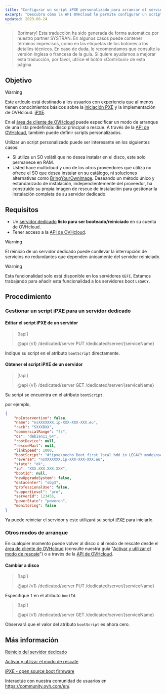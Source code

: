 ```yaml
---
title: "Configurar un script iPXE personalizado para arrancar el servidor a través de la API OVHcloud"
excerpt: "Descubra cómo la API OVHcloud le permite configurar un script de arranque personalizado PXE para iniciar su servidor"
updated: 2023-08-24
---
```


> [!primary]
> Esta traducción ha sido generada de forma automática por nuestro partner SYSTRAN. En algunos casos puede contener términos imprecisos, como en las etiquetas de los botones o los detalles técnicos. En caso de duda, le recomendamos que consulte la versión inglesa o francesa de la guía. Si quiere ayudarnos a mejorar esta traducción, por favor, utilice el botón «Contribuir» de esta página.
> 

## Objetivo

> [!warning]
>
> Este artículo está destinado a los usuarios con experiencia que al menos tienen conocimientos básicos sobre la [iniciación PXE](https://en.wikipedia.org/wiki/Preboot_Execution_Environment) y la implementación de OVHcloud: [iPXE](https://ipxe.org/).
>

En el [área de cliente de OVHcloud](https://ca.ovh.com/auth/?action=gotomanager&from=https://www.ovh.com/world/&ovhSubsidiary=ws) puede especificar un modo de arranque de una lista predefinida: disco principal o rescue.
A través de la [API de OVHcloud](https://ca.api.ovh.com/), también puede definir scripts personalizados.

Utilizar un script personalizado puede ser interesante en los siguientes casos:

- Si utiliza un SO volátil que no desea instalar en el disco, este solo permanece en RAM.
- Usted hace multicloud y uno de los otros proveedores que utiliza no ofrece el SO que desea instalar en su catálogo, ni soluciones alternativas como [BringYourOwnImage](/pages/bare_metal_cloud/dedicated_servers/bring-your-own-image). Deseando un método único y estandarizado de instalación, independientemente del proveedor, ha construido su propia imagen de rescue de instalación para gestionar la instalación completa de su servidor dedicado.

## Requisitos

- Un [servidor dedicado](https://www.ovhcloud.com/es/bare-metal/) **listo para ser booteado/reiniciado** en su cuenta de OVHcloud.
- Tener acceso a la [API de OVHcloud](https://ca.api.ovh.com/).

> [!warning]
>
> El reinicio de un servidor dedicado puede conllevar la interrupción de servicios no redundantes que dependen únicamente del servidor reiniciado.
>

> [!warning]
>
> Esta funcionalidad solo está disponible en los servidores `UEFI`. Estamos trabajando para añadir esta funcionalidad a los servidores boot `LEGACY`.
>

## Procedimiento

### Gestionar un script iPXE para un servidor dedicado <a name="manageIpxeScript"></a>

#### Editar el script iPXE de un servidor <a name="changeIpxeScript"></a>

> [!api]
>
> @api {v1} /dedicated/server PUT /dedicated/server/{serviceName}
>

Indique su script en el atributo `bootScript` directamente.

#### Obtener el script iPXE de un servidor <a name="getIpxeScript"></a>

> [!api]
>
> @api {v1} /dedicated/server GET /dedicated/server/{serviceName}
>

Su script se encuentra en el atributo `bootScript`.

por ejemplo,

```json
{
    "noIntervention": false,
    "name": "nsXXXXXXX.ip-XXX-XXX-XXX.eu",
    "rack": "SXXXBXX",
    "commercialRange": "fs",
    "os": "debian11_64",
    "rootDevice": null,
    "rescueMail": null,
    "linkSpeed": 1000,
    "bootScript": "#!ipxe\necho Boot first local hdd in LEGACY mode\nsanboot --no-describe --drive 0x80\nexit 1\n",
    "reverse": "nsXXXXXXX.ip-XXX-XXX-XXX.eu",
    "state": "ok",
    "ip": "XXX.XXX.XXX.XXX",
    "bootId": null,
    "newUpgradeSystem": false,
    "datacenter": "sbg3",
    "professionalUse": false,
    "supportLevel": "pro",
    "serverId": 123456,
    "powerState": "poweron",
    "monitoring": false
}
```

Ya puede reiniciar el servidor y este utilizará su script [iPXE](https://ipxe.org/) para iniciarlo.

### Otros modos de arranque <a name="leaveIpxeScript"></a>

En cualquier momento puede volver al disco o al modo de rescate desde el [área de cliente de OVHcloud](https://ca.ovh.com/auth/?action=gotomanager&from=https://www.ovh.com/world/&ovhSubsidiary=ws) (consulte nuestra guía "[Activar y utilizar el modo de rescate](/pages/bare_metal_cloud/dedicated_servers/rescue_mode)") o a través de la [API de OVHcloud](https://ca.api.ovh.com/).

#### Cambiar a disco <a name="switchToDisk"></a>

> [!api]
>
> @api {v1} /dedicated/server PUT /dedicated/server/{serviceName}
>

Especifique `1` en el atributo `bootId`.

> [!api]
>
> @api {v1} /dedicated/server GET /dedicated/server/{serviceName}
>

Observará que el valor del atributo `bootScript` es ahora cero.

## Más información <a name="gofurther"></a>

[Reinicio del servidor dedicado](/pages/bare_metal_cloud/dedicated_servers/getting-started-with-dedicated-server#reboot)

[Activar y utilizar el modo de rescate](/pages/bare_metal_cloud/dedicated_servers/rescue_mode)

[iPXE - open source boot firmware](https://ipxe.org/)

Interactúe con nuestra comunidad de usuarios en <https://community.ovh.com/en/>.